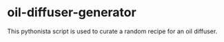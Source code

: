 # oil-diffuser-generator
This pythonista script is used to curate a random recipe for an oil diffuser. 
